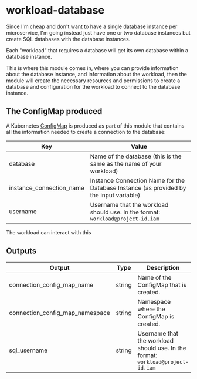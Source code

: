 # workload-database

Since I'm cheap and don't want to have a single database instance per microservice, I'm going instead just have one or
two database instances but create SQL databases with the database instances.

Each "workload" that requires a database will get its own database within a database instance.

This is where this module comes in, where you can provide information about the database instance, and information about
the workload, then the module will create the necessary resources and permissions to create a database and configuration
for the workload to connect to the database instance.

## The ConfigMap produced

A Kubernetes [ConfigMap](https://kubernetes.io/docs/concepts/configuration/configmap/) is produced as part of this
module that contains all the information needed to create a connection to the database:

| Key                      | Value                                                                                  |
|--------------------------|----------------------------------------------------------------------------------------|
| database                 | Name of the database (this is the same as the name of your workload)                   |
| instance_connection_name | Instance Connection Name for the Database Instance (as provided by the input variable) |
| username                 | Username that the workload should use. In the format: `workload@project-id.iam`        |

The workload can interact with this 

## Outputs

| Output                          | Type   | Description                                                                     |
|---------------------------------|--------|---------------------------------------------------------------------------------|
| connection_config_map_name      | string | Name of the ConfigMap that is created.                                          |
| connection_config_map_namespace | string | Namespace where the ConfigMap is created.                                       |
| sql_username                    | string | Username that the workload should use. In the format: `workload@project-id.iam` |
